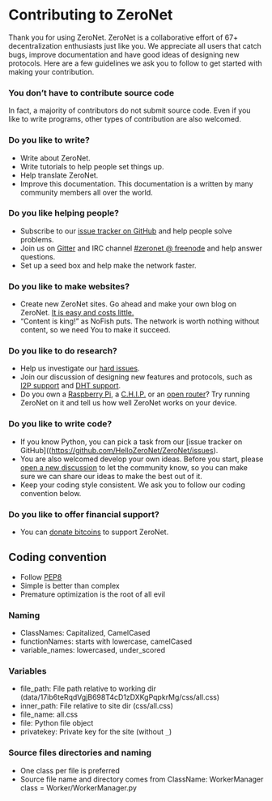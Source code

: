 # Contributing to ZeroNet

Thank you for using ZeroNet. ZeroNet is a collaborative effort of 67+ decentralization enthusiasts just like you. We appreciate all users that catch bugs, improve documentation and have good ideas of designing new protocols. Here are a few guidelines we ask you to follow to get started with making your contribution.

### You don’t have to contribute source code

In fact, a majority of contributors do not submit source code. Even if you like to write programs, other types of contribution are also welcomed.

### Do you like to write?

- Write about ZeroNet.
- Write tutorials to help people set things up.
- Help translate ZeroNet.
- Improve this documentation. This documentation is a written by many community members all over the world.

### Do you like helping people?

- Subscribe to our [issue tracker on GitHub](https://github.com/HelloZeroNet/ZeroNet/issues) and help people solve problems.
- Join us on [Gitter](https://gitter.im/HelloZeroNet/ZeroNet) and IRC channel [#zeronet @ freenode](https://kiwiirc.com/client/irc.freenode.net/zeronet) and help answer questions.
- Set up a seed box and help make the network faster.

### Do you like to make websites?

- Create new ZeroNet sites. Go ahead and make your own blog on ZeroNet. [It is easy and costs little.](../using_zeronet/create_new_site.md)
- “Content is king!” as NoFish puts. The network is worth nothing without content, so we need You to make it succeed.

### Do you like to do research?

- Help us investigate our [hard issues](https://github.com/HelloZeroNet/ZeroNet/labels/help%20wanted).
- Join our discussion of designing new features and protocols, such as [I2P support](https://github.com/HelloZeroNet/ZeroNet/issues/45) and [DHT support](https://github.com/HelloZeroNet/ZeroNet/issues/57).
- Do you own a [Raspberry Pi](https://github.com/HelloZeroNet/ZeroNet#linux-terminal), a [C.H.I.P.](http://127.0.0.1:43110/Blog.ZeroNetwork.bit/?Post:94:Running+ZeroNet+on+a+$9%C2%A0computer) or an [open router](https://github.com/HelloZeroNet/ZeroNet/issues/783)? Try running ZeroNet on it and tell us how well ZeroNet works on your device.

### Do you like to write code?

- If you know Python, you can pick a task from our [issue tracker on GitHub]((https://github.com/HelloZeroNet/ZeroNet/issues).
- You are also welcomed develop your own ideas. Before you start, please [open a new discussion](https://github.com/HelloZeroNet/ZeroNet/issues/news) to let the community know, so you can make sure we can share our ideas to make the best out of it.
- Keep your coding style consistent. We ask you to follow our coding convention below.

### Do you like to offer financial support?

- You can [donate bitcoins](donate.md) to support ZeroNet.


## Coding convention

- Follow [PEP8](https://www.python.org/dev/peps/pep-0008/)
- Simple is better than complex
- Premature optimization is the root of all evil

### Naming
- ClassNames: Capitalized, CamelCased
- functionNames: starts with lowercase, camelCased
- variable_names: lowercased, under_scored

### Variables
- file_path: File path relative to working dir (data/17ib6teRqdVgjB698T4cD1zDXKgPqpkrMg/css/all.css)
- inner_path: File relative to site dir (css/all.css)
- file_name: all.css
- file: Python file object
- privatekey: Private key for the site (without `_`)

### Source files directories and naming
- One class per file is preferred
- Source file name and directory comes from ClassName: WorkerManager class = Worker/WorkerManager.py

